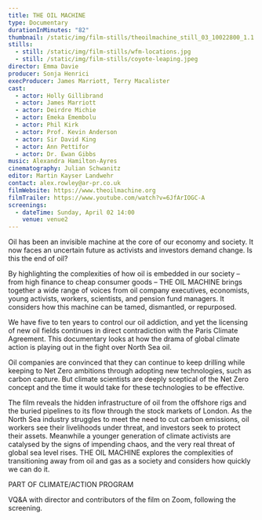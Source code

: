 ```yaml
---
title: THE OIL MACHINE
type: Documentary
durationInMinutes: "82"
thumbnail: /static/img/film-stills/theoilmachine_still_03_10022800_1.1.3.jpg
stills:
  - still: /static/img/film-stills/wfm-locations.jpg
  - still: /static/img/film-stills/coyote-leaping.jpeg
director: Emma Davie
producer: Sonja Henrici
execProducer: James Marriott, Terry Macalister
cast:
  - actor: Holly Gillibrand
  - actor: James Marriott
  - actor: Deirdre Michie
  - actor: Emeka Emembolu
  - actor: Phil Kirk
  - actor: Prof. Kevin Anderson
  - actor: Sir David King
  - actor: Ann Pettifor
  - actor: Dr. Ewan Gibbs
music: Alexandra Hamilton-Ayres
cinematography: Julian Schwanitz
editor: Martin Kayser Landwehr
contact: alex.rowley@ar-pr.co.uk
filmWebsite: https://www.theoilmachine.org
filmTrailer: https://www.youtube.com/watch?v=6JfArIOGC-A
screenings:
  - dateTime: Sunday, April 02 14:00
    venue: venue2
---
```

Oil has been an invisible machine at the core of our economy and society. It now faces an uncertain future as activists and investors demand change. Is this the end of oil?

By highlighting the complexities of how oil is embedded in our society – from high finance to cheap consumer goods – THE OIL MACHINE brings together a wide range of voices from oil company executives, economists, young activists, workers, scientists, and pension fund managers. It considers how this machine can be tamed, dismantled, or repurposed.

We have five to ten years to control our oil addiction, and yet the licensing of new oil fields continues in direct contradiction with the Paris Climate Agreement. This documentary looks at how the drama of global climate action is playing out in the fight over North Sea oil.

Oil companies are convinced that they can continue to keep drilling while keeping to Net Zero ambitions through adopting new technologies, such as carbon capture. But climate scientists are deeply sceptical of the Net Zero concept and the time it would take for these technologies to be effective.

The film reveals the hidden infrastructure of oil from the offshore rigs and the buried pipelines to its flow through the stock markets of London. As the North Sea industry struggles to meet the need to cut carbon emissions, oil workers see their livelihoods under threat, and investors seek to protect their assets. Meanwhile a younger generation of climate activists are catalysed by the signs of impending chaos, and the very real threat of global sea level rises. THE OIL MACHINE explores the complexities of transitioning away from oil and gas as a society and considers how quickly we can do it.

P﻿ART OF CLIMATE/ACTION PROGRAM

VQ﻿&A with director and contributors of the film on Zoom, following the screening.

